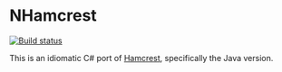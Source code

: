 NHamcrest
=============

[![Build status](https://ci.appveyor.com/api/projects/status/c7nii8j77oa7tn89?svg=true)](https://ci.appveyor.com/project/lynxluna/nhamcrest)

This is an idiomatic C# port of [Hamcrest](http://code.google.com/p/hamcrest/), specifically the Java version.
